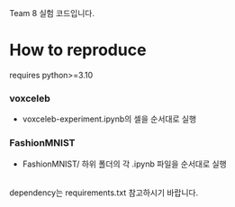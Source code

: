 Team 8 실험 코드입니다.

# How to reproduce

requires python>=3.10

### voxceleb
- voxceleb-experiment.ipynb의 셀을 순서대로 실행

### FashionMNIST
- FashionMNIST/ 하위 폴더의 각 .ipynb 파일을 순서대로 실행

<br>
dependency는 requirements.txt 참고하시기 바랍니다.